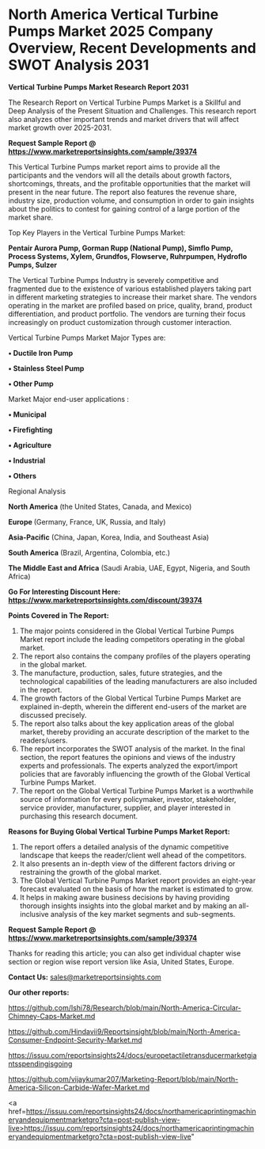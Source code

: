 # North America Vertical Turbine Pumps Market 2025 Company Overview, Recent Developments and SWOT Analysis 2031

<strong>Vertical Turbine Pumps Market Research Report 2031</strong>

The Research Report on Vertical Turbine Pumps Market is a Skillful and Deep Analysis of the Present Situation and Challenges. This research report also analyzes other important trends and market drivers that will affect market growth over 2025-2031.

<strong>Request Sample Report @ <a href=https://www.marketreportsinsights.com/sample/39374>https://www.marketreportsinsights.com/sample/39374</a></strong>

This Vertical Turbine Pumps market report aims to provide all the participants and the vendors will all the details about growth factors, shortcomings, threats, and the profitable opportunities that the market will present in the near future. The report also features the revenue share, industry size, production volume, and consumption in order to gain insights about the politics to contest for gaining control of a large portion of the market share.

Top Key Players in the Vertical Turbine Pumps Market:

<strong>Pentair Aurora Pump, Gorman Rupp (National Pump), Simflo Pump, Process Systems, Xylem, Grundfos, Flowserve, Ruhrpumpen, Hydroflo Pumps, Sulzer</strong>

The Vertical Turbine Pumps Industry is severely competitive and fragmented due to the existence of various established players taking part in different marketing strategies to increase their market share. The vendors operating in the market are profiled based on price, quality, brand, product differentiation, and product portfolio. The vendors are turning their focus increasingly on product customization through customer interaction.

Vertical Turbine Pumps Market Major Types are:

<strong>•  Ductile Iron Pump

•  Stainless Steel Pump

•  Other Pump</strong>

Market Major end-user applications :

<strong>•  Municipal

•  Firefighting

•  Agriculture

•  Industrial

•  Others</strong>

Regional Analysis

</u><strong><b>North America</b></strong> (the United States, Canada, and Mexico)

<strong><b>Europe </b></strong>(Germany, France, UK, Russia, and Italy)

<strong><b>Asia-Pacific</b></strong> (China, Japan, Korea, India, and Southeast Asia)

<strong><b>South America</b></strong> (Brazil, Argentina, Colombia, etc.)

<strong><b>The Middle East and Africa</b></strong> (Saudi Arabia, UAE, Egypt, Nigeria, and South Africa)

<strong>Go For Interesting Discount Here: <a href=https://www.marketreportsinsights.com/discount/39374>https://www.marketreportsinsights.com/discount/39374</a></strong>

<strong>Points Covered in The Report:</strong>
<ol>
  <li>The major points considered in the Global Vertical Turbine Pumps Market report include the leading competitors operating in the global market.</li>
  <li>The report also contains the company profiles of the players operating in the global market.</li>
  <li>The manufacture, production, sales, future strategies, and the technological capabilities of the leading manufacturers are also included in the report.</li>
  <li>The growth factors of the Global Vertical Turbine Pumps Market are explained in-depth, wherein the different end-users of the market are discussed precisely.</li>
  <li>The report also talks about the key application areas of the global market, thereby providing an accurate description of the market to the readers/users.</li>
  <li>The report incorporates the SWOT analysis of the market. In the final section, the report features the opinions and views of the industry experts and professionals. The experts analyzed the export/import policies that are favorably influencing the growth of the Global Vertical Turbine Pumps Market.</li>
  <li>The report on the Global Vertical Turbine Pumps Market is a worthwhile source of information for every policymaker, investor, stakeholder, service provider, manufacturer, supplier, and player interested in purchasing this research document.</li>
</ol>
<strong>Reasons for Buying Global Vertical Turbine Pumps Market Report:</strong>

<ol>
  <li>The report offers a detailed analysis of the dynamic competitive landscape that keeps the reader/client well ahead of the competitors.</li>
  <li>It also presents an in-depth view of the different factors driving or restraining the growth of the global market.</li>
  <li>The Global Vertical Turbine Pumps Market report provides an eight-year forecast evaluated on the basis of how the market is estimated to grow.</li>
  <li>It helps in making aware business decisions by having providing thorough insights insights into the global market and by making an all-inclusive analysis of the key market segments and sub-segments.</li>
</ol>
<strong>Request Sample Report @ <a href=https://www.marketreportsinsights.com/sample/39374>https://www.marketreportsinsights.com/sample/39374</a></strong>


Thanks for reading this article; you can also get individual chapter wise section or region wise report version like Asia, United States, Europe.

<strong>Contact Us:</strong>
sales@marketreportsinsights.com

<strong>Our other reports:</strong>

<a href=https://github.com/Ishi78/Research/blob/main/North-America-Circular-Chimney-Caps-Market.md>https://github.com/Ishi78/Research/blob/main/North-America-Circular-Chimney-Caps-Market.md</a>

<a href=https://github.com/Hindavii9/Reportsinsight/blob/main/North-America-Consumer-Endpoint-Security-Market.md>https://github.com/Hindavii9/Reportsinsight/blob/main/North-America-Consumer-Endpoint-Security-Market.md</a>

<a href=https://issuu.com/reportsinsights24/docs/europetactiletransducermarketgiantsspendingisgoing>https://issuu.com/reportsinsights24/docs/europetactiletransducermarketgiantsspendingisgoing</a>

<a href=https://github.com/vijaykumar207/Marketing-Report/blob/main/North-America-Silicon-Carbide-Wafer-Market.md>https://github.com/vijaykumar207/Marketing-Report/blob/main/North-America-Silicon-Carbide-Wafer-Market.md</a>

<a href=https://issuu.com/reportsinsights24/docs/northamericaprintingmachineryandequipmentmarketgro?cta=post-publish-view-live>https://issuu.com/reportsinsights24/docs/northamericaprintingmachineryandequipmentmarketgro?cta=post-publish-view-live</a>"
